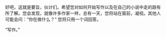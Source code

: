 好吧，这就是要旨，伙计们。希望您对如何开始写作以及在自己的小说中走的路有所了解。您会发现，就像许多作家一样，总有一天，您将站在窗前，凝视。其他人可能会问：”你在做什么？” 您将只用一个词回答。

“写作。”